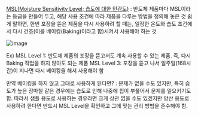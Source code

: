 [MSL(Moisture Sensitivity Level; 습도에 대한 민감도)](https://m.blog.naver.com/PostView.naver?isHttpsRedirect=true&blogId=phillipyu73&logNo=220805453352)
: 반도체 제품마다 MSL이라는 등급을 만들어 두고, 해당 사용 조건에 따라 제품을 다루는 방법을 정의해 놓은 것
쉽게 말하면, 한번 포장을 뜯은 제품을 다시 사용하려 할 때는, 일정한 온도와 습도 조건에서 다시 건조(이를 베이킹(Baking)이라고 함)시켜서 사용해야 하는 것

![image](https://user-images.githubusercontent.com/94779437/184784340-8b6d449c-60bf-46cd-a843-fdcf610406a5.png)

Ex)
MSL Level 1: 반도체 제품의 포장을 뜯고서도 계속 사용할 수 있는 제품. 즉, 다시 Baking 작업을 하지 않아도 되는 제품
MSL Level 3: 포장을 뜯고 나서 일주일(168시간)이 지나면 다시 베이킹을 해서 사용해야 함 

만약 베이킹을 하지 않고 그대로 사용하게 된다면?
: 문제가 없을 수도 있지만, 특히 습도가 높은 장마철 같은 경우에는 습도로 인해 나중에 칩이 부풀어서 문제를 일으키기도 함. 따라서 샘플 용도로 사용하는 경우라면 크게 상관 없을 수도 있겠지만 양산 용도로 사용하려 한다면 반드시 MSL Level을 확인하고 그에 맞는 관리 방법을 준수해야 함.
